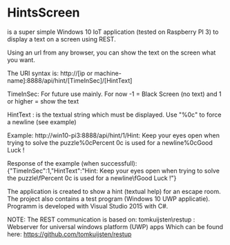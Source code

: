 # HintsScreen 
is a super simple Windows 10 IoT application (tested on Raspberry PI 3) to display a text on a screen using REST.

Using an url from any browser, you can show the text on the screen what you want. 


The URI syntax is:
  http://[ip or machine-name]:8888/api/hint/[TimeInSec]/[HintText]


TimeInSec: For future use mainly. For now  -1 = Black Screen (no text) and 1 or higher = show the text 

HintText : is the textual string which must be displayed. Use "%0c" to force a newline (see example)  

Example:
   http://win10-pi3:8888/api/hint/1/Hint: Keep your eyes open when trying to solve the puzzle%0cPercent 0c is used for a newline%0cGood Luck !

Response of the example (when successfull):
{"TimeInSec":1,"HintText":"Hint: Keep your eyes open when trying to solve the puzzle\fPercent 0c is used for a newline\fGood Luck !"}

The application is created to show a hint (textual help) for an escape room. 
The project also contains a test program (Windows 10 UWP applicatie).
Programm is developed with Visual Studio 2015 with C#.


 NOTE: The REST communication is based on: tomkuijsten\restup : Webserver for universal windows platform (UWP) apps 
Which can be found here: https://github.com/tomkuijsten/restup
